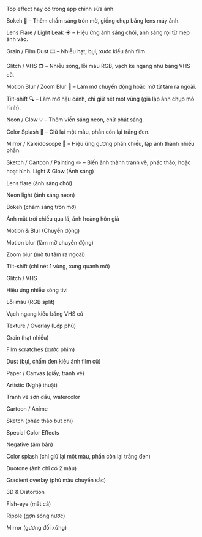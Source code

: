 Top effect hay có trong app chỉnh sửa ảnh

Bokeh 🌸
– Thêm chấm sáng tròn mờ, giống chụp bằng lens máy ảnh.

Lens Flare / Light Leak ☀️
– Hiệu ứng ánh sáng chói, ánh sáng rọi từ mép ảnh vào.

Grain / Film Dust 🎞️
– Nhiễu hạt, bụi, xước kiểu ảnh film.

Glitch / VHS 📺
– Nhiễu sóng, lỗi màu RGB, vạch kẻ ngang như băng VHS cũ.

Motion Blur / Zoom Blur 💨
– Làm mờ chuyển động hoặc mờ từ tâm ra ngoài.

Tilt-shift 🔍
– Làm mờ hậu cảnh, chỉ giữ nét một vùng (giả lập ảnh chụp mô hình).

Neon / Glow 💡
– Thêm viền sáng neon, chữ phát sáng.

Color Splash 🎨
– Giữ lại một màu, phần còn lại trắng đen.

Mirror / Kaleidoscope 🔮
– Hiệu ứng gương phản chiếu, lặp ảnh thành nhiều phần.

Sketch / Cartoon / Painting ✏️
– Biến ảnh thành tranh vẽ, phác thảo, hoặc hoạt hình.
Light & Glow (Ánh sáng)

Lens flare (ánh sáng chói)

Neon light (ánh sáng neon)

Bokeh (chấm sáng tròn mờ)

Ánh mặt trời chiếu qua lá, ánh hoàng hôn giả

Motion & Blur (Chuyển động)

Motion blur (làm mờ chuyển động)

Zoom blur (mờ từ tâm ra ngoài)

Tilt-shift (chỉ nét 1 vùng, xung quanh mờ)

Glitch / VHS

Hiệu ứng nhiễu sóng tivi

Lỗi màu (RGB split)

Vạch ngang kiểu băng VHS cũ

Texture / Overlay (Lớp phủ)

Grain (hạt nhiễu)

Film scratches (xước phim)

Dust (bụi, chấm đen kiểu ảnh film cũ)

Paper / Canvas (giấy, tranh vẽ)

Artistic (Nghệ thuật)

Tranh vẽ sơn dầu, watercolor

Cartoon / Anime

Sketch (phác thảo bút chì)

Special Color Effects

Negative (âm bản)

Color splash (chỉ giữ lại một màu, phần còn lại trắng đen)

Duotone (ảnh chỉ có 2 màu)

Gradient overlay (phủ màu chuyển sắc)

3D & Distortion

Fish-eye (mắt cá)

Ripple (gợn sóng nước)

Mirror (gương đối xứng)

